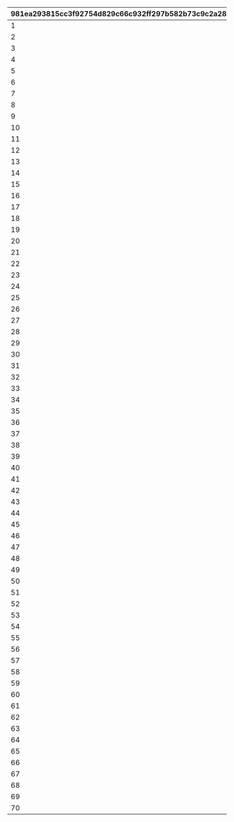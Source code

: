 |981ea293815cc3f92754d829c66c932ff297b582b73c9c2a282aefc0d5590079|2084e65b371a420f55ae3d1d2309f6675bf76060ccf35af0edb9a32e9c6c15af|a9846d76488a48d4a3df71d83ef0c4c399276e6eb1b65187ef5ce430608e3e73|c4c893e4f901f4b5e237a84b7f329ea8e4b1b1f074f557d4d1266a35e212e250|541a011fe485926eb7316b3d1bf8ebb5379af20d31a7c959496f4808a31170cf|bb7d97b37dbe264d050ddc09a2776f7a6ba83bac698996f2a0a9d55d6db591df|621ce71e4f5d236bfbec56eefaa459705588a003869431f7c01b7e1998ff797a|d057b82abf1fce0a598bf1db0b5d6f10d5a3c51faf89f0e7123f40b4826e1a78|4e5557dc6368b60fdb123f05a79e5923324082eb9cffdaf4dceb978c2c02bc63|10757e0bdeb22947797b4f41f44057e362eefeb63bd1c5a0f101b9d44d1753f1|
| --- | --- | --- | --- | --- | --- | --- | --- | --- | --- |
|1|1|10|12000|90001|0|90043|10000|30000|0|
|2|2|20|24000|90002|0|90047|10000|30000|0|
|3|3|20|24000|90002|0|90047|10000|30000|0|
|4|4|20|24000|90002|0|90047|10000|30000|0|
|5|5|20|24000|90002|0|90047|10000|30000|0|
|6|6|20|24000|90002|0|90047|10000|30000|0|
|7|7|20|24000|90002|0|90047|10000|30000|0|
|8|8|20|24000|90002|0|90047|10000|30000|0|
|9|9|20|24000|90002|0|90047|10000|30000|0|
|10|10|20|24000|90002|0|90047|10000|30000|1|
|11|11|40|48000|90003|90011|90051|10000|30000|2|
|12|12|40|48000|90003|90011|90051|10000|30000|3|
|13|13|40|48000|90003|90011|90051|10000|30000|4|
|14|14|40|48000|90003|90011|90051|10000|30000|5|
|15|15|40|48000|90003|90011|90051|10000|30000|6|
|16|16|40|48000|90003|90011|90051|10000|30000|7|
|17|17|40|48000|90003|90011|90051|10000|30000|8|
|18|18|40|48000|90003|90011|90051|10000|30000|9|
|19|19|40|48000|90003|90011|90051|10000|30000|10|
|20|20|40|48000|90003|90011|90051|10000|30000|11|
|21|21|60|72000|90004|90015|90055|10000|30000|12|
|22|22|60|72000|90004|90015|90055|10000|30000|13|
|23|23|60|72000|90004|90015|90055|10000|30000|14|
|24|24|60|72000|90004|90015|90055|10000|30000|15|
|25|25|60|72000|90004|90015|90055|10000|30000|16|
|26|26|60|72000|90004|90015|90055|10000|30000|17|
|27|27|60|72000|90004|90015|90055|10000|30000|18|
|28|28|60|72000|90004|90015|90055|10000|30000|19|
|29|29|60|72000|90004|90015|90055|10000|30000|20|
|30|30|60|72000|90004|90015|90055|10000|30000|21|
|31|31|80|96000|90005|90015|90059|10000|30000|22|
|32|32|80|96000|90005|90015|90059|10000|30000|23|
|33|33|80|96000|90005|90015|90059|10000|30000|24|
|34|34|80|96000|90005|90015|90059|10000|30000|25|
|35|35|80|96000|90005|90015|90059|10000|30000|26|
|36|36|80|96000|90005|90015|90059|10000|30000|27|
|37|37|80|96000|90005|90015|90059|10000|30000|28|
|38|38|80|96000|90005|90015|90059|10000|30000|29|
|39|39|80|96000|90005|90015|90059|10000|30000|30|
|40|40|80|96000|90005|90015|90059|10000|30000|31|
|41|41|120|144000|90005|90017|90063|10000|30000|33|
|42|42|120|144000|90005|90017|90063|10000|30000|35|
|43|43|120|144000|90005|90017|90063|10000|30000|37|
|44|44|120|144000|90005|90017|90063|10000|30000|39|
|45|45|120|144000|90005|90017|90063|10000|30000|41|
|46|46|120|144000|90005|90017|90063|10000|30000|43|
|47|47|120|144000|90005|90017|90063|10000|30000|45|
|48|48|120|144000|90005|90017|90063|10000|30000|47|
|49|49|120|144000|90005|90017|90063|10000|30000|49|
|50|50|120|144000|90005|90017|90063|10000|30000|51|
|51|51|150|180000|90006|90019|90067|10000|30000|53|
|52|52|150|180000|90006|90019|90067|10000|30000|55|
|53|53|150|180000|90006|90019|90067|10000|30000|57|
|54|54|150|180000|90006|90019|90067|10000|30000|59|
|55|55|150|180000|90006|90019|90067|10000|30000|61|
|56|56|150|180000|90006|90019|90067|10000|30000|63|
|57|57|150|180000|90006|90019|90067|10000|30000|65|
|58|58|150|180000|90006|90019|90067|10000|30000|67|
|59|59|150|180000|90006|90019|90067|10000|30000|69|
|60|60|150|180000|90006|90019|90067|10000|30000|71|
|61|61|180|216000|90007|90021|90071|10000|30000|74|
|62|62|180|216000|90007|90021|90071|10000|30000|77|
|63|63|180|216000|90007|90021|90071|10000|30000|80|
|64|64|180|216000|90007|90021|90071|10000|30000|83|
|65|65|180|216000|90007|90021|90071|10000|30000|86|
|66|66|180|216000|90007|90021|90071|10000|30000|89|
|67|67|180|216000|90007|90021|90071|10000|30000|92|
|68|68|180|216000|90007|90021|90071|10000|30000|95|
|69|69|180|216000|90007|90021|90071|10000|30000|98|
|70|70|180|216000|90007|90021|90071|10000|30000|101|